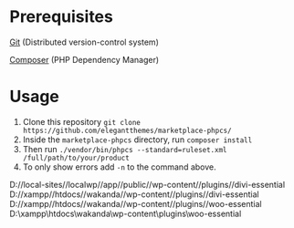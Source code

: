 # Prerequisites

[Git](https://git-scm.com/downloads)  (Distributed version-control system)

[Composer](https://getcomposer.org/download/) (PHP Dependency Manager)

# Usage

1. Clone this repository `git clone https://github.com/elegantthemes/marketplace-phpcs/`
2. Inside the `marketplace-phpcs` directory, run `composer install`
3. Then run `./vendor/bin/phpcs --standard=ruleset.xml /full/path/to/your/product`
4. To only show errors add `-n` to the command above.

D://local-sites//localwp//app//public//wp-content//plugins//divi-essential
D://xampp//htdocs//wakanda//wp-content//plugins//divi-essential
D://xampp//htdocs//wakanda//wp-content//plugins//woo-essential
D:\xampp\htdocs\wakanda\wp-content\plugins\woo-essential